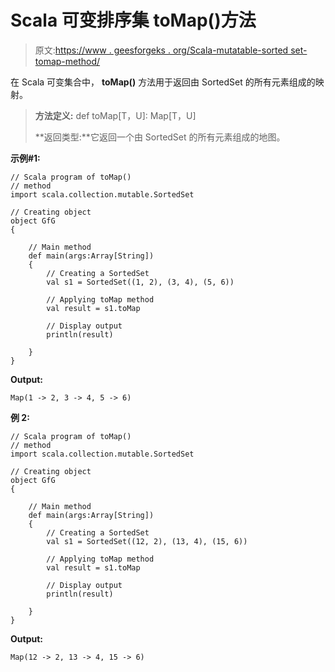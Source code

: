 # Scala 可变排序集 toMap()方法

> 原文:[https://www . geesforgeks . org/Scala-mutatable-sorted set-tomap-method/](https://www.geeksforgeeks.org/scala-mutable-sortedset-tomap-method/)

在 Scala 可变集合中， **toMap()** 方法用于返回由 SortedSet 的所有元素组成的映射。

> **方法定义:** def toMap[T，U]: Map[T，U]
> 
> **返回类型:**它返回一个由 SortedSet 的所有元素组成的地图。

**示例#1:**

```
// Scala program of toMap() 
// method 
import scala.collection.mutable.SortedSet 

// Creating object 
object GfG 
{ 

    // Main method 
    def main(args:Array[String]) 
    { 
        // Creating a SortedSet 
        val s1 = SortedSet((1, 2), (3, 4), (5, 6)) 

        // Applying toMap method 
        val result = s1.toMap

        // Display output
        println(result)

    } 
} 
```

**Output:**

```
Map(1 -> 2, 3 -> 4, 5 -> 6)

```

**例 2:**

```
// Scala program of toMap() 
// method 
import scala.collection.mutable.SortedSet 

// Creating object 
object GfG 
{ 

    // Main method 
    def main(args:Array[String]) 
    { 
        // Creating a SortedSet 
        val s1 = SortedSet((12, 2), (13, 4), (15, 6)) 

        // Applying toMap method 
        val result = s1.toMap

        // Display output
        println(result)

    } 
} 
```

**Output:**

```
Map(12 -> 2, 13 -> 4, 15 -> 6)

```